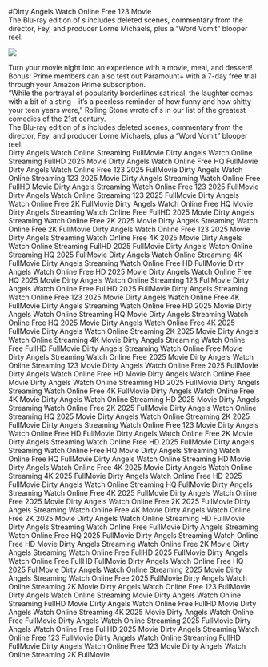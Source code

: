 #Dirty Angels Watch Online Free 123 Movie  
The Blu-ray edition of s includes deleted scenes, commentary from the director, Fey, and producer Lorne Michaels, plus a “Word Vomit” blooper reel.  
  
[![](https://i.imgur.com/qSNzIqt.png)](https://movie.rssnews.media/feenBHZC.php)  
  
Turn your movie night into an experience with a movie, meal, and dessert!  
Bonus: Prime members can also test out Paramount+ with a 7-day free trial through your Amazon Prime subscription.  
“While the portrayal of popularity borderlines satirical, the laughter comes with a bit of a sting – it’s a peerless reminder of how funny and how shitty your teen years were,” Rolling Stone wrote of s in our list of the greatest comedies of the 21st century.  
The Blu-ray edition of s includes deleted scenes, commentary from the director, Fey, and producer Lorne Michaels, plus a “Word Vomit” blooper reel.  
Dirty Angels Watch Online Streaming FullMovie
Dirty Angels Watch Online Streaming FullHD 2025 Movie
Dirty Angels Watch Online Free HQ FullMovie
Dirty Angels Watch Online Free 123 2025 FullMovie
Dirty Angels Watch Online Streaming 123 2025 Movie
Dirty Angels Streaming Watch Online Free FullHD Movie
Dirty Angels Streaming Watch Online Free 123 2025 FullMovie
Dirty Angels Watch Online Streaming 123 2025 FullMovie
Dirty Angels Watch Online Free 2K FullMovie
Dirty Angels Watch Online Free HQ Movie
Dirty Angels Streaming Watch Online Free FullHD 2025 Movie
Dirty Angels Streaming Watch Online Free 2K 2025 Movie
Dirty Angels Streaming Watch Online Free 2K FullMovie
Dirty Angels Watch Online Free 123 2025 Movie
Dirty Angels Streaming Watch Online Free 4K 2025 Movie
Dirty Angels Watch Online Streaming FullHD 2025 FullMovie
Dirty Angels Watch Online Streaming HQ 2025 FullMovie
Dirty Angels Watch Online Streaming 4K FullMovie
Dirty Angels Streaming Watch Online Free HD FullMovie
Dirty Angels Watch Online Free HD 2025 Movie
Dirty Angels Watch Online Free HQ 2025 Movie
Dirty Angels Watch Online Streaming 123 FullMovie
Dirty Angels Watch Online Free FullHD 2025 FullMovie
Dirty Angels Streaming Watch Online Free 123 2025 Movie
Dirty Angels Watch Online Free 4K FullMovie
Dirty Angels Streaming Watch Online Free HD 2025 Movie
Dirty Angels Watch Online Streaming HQ Movie
Dirty Angels Streaming Watch Online Free HQ 2025 Movie
Dirty Angels Watch Online Free 4K 2025 FullMovie
Dirty Angels Watch Online Streaming 2K 2025 Movie
Dirty Angels Watch Online Streaming 4K Movie
Dirty Angels Streaming Watch Online Free FullHD FullMovie
Dirty Angels Streaming Watch Online Free Movie
Dirty Angels Streaming Watch Online Free 2025 Movie
Dirty Angels Watch Online Streaming 123 Movie
Dirty Angels Watch Online Free 2025 FullMovie
Dirty Angels Watch Online Free HD Movie
Dirty Angels Watch Online Free Movie
Dirty Angels Watch Online Streaming HD 2025 FullMovie
Dirty Angels Streaming Watch Online Free 4K FullMovie
Dirty Angels Watch Online Free 4K Movie
Dirty Angels Watch Online Streaming HD 2025 Movie
Dirty Angels Streaming Watch Online Free 2K 2025 FullMovie
Dirty Angels Watch Online Streaming HQ 2025 Movie
Dirty Angels Watch Online Streaming 2K 2025 FullMovie
Dirty Angels Streaming Watch Online Free 123 Movie
Dirty Angels Watch Online Free HD FullMovie
Dirty Angels Watch Online Free 2K Movie
Dirty Angels Streaming Watch Online Free HD 2025 FullMovie
Dirty Angels Streaming Watch Online Free HQ Movie
Dirty Angels Streaming Watch Online Free HQ FullMovie
Dirty Angels Watch Online Streaming HD Movie
Dirty Angels Watch Online Free 4K 2025 Movie
Dirty Angels Watch Online Streaming 4K 2025 FullMovie
Dirty Angels Watch Online Free HD 2025 FullMovie
Dirty Angels Watch Online Streaming HQ FullMovie
Dirty Angels Streaming Watch Online Free 4K 2025 FullMovie
Dirty Angels Watch Online Free 2025 Movie
Dirty Angels Watch Online Free 2K 2025 FullMovie
Dirty Angels Streaming Watch Online Free 4K Movie
Dirty Angels Watch Online Free 2K 2025 Movie
Dirty Angels Watch Online Streaming HD FullMovie
Dirty Angels Streaming Watch Online Free FullMovie
Dirty Angels Streaming Watch Online Free HQ 2025 FullMovie
Dirty Angels Streaming Watch Online Free HD Movie
Dirty Angels Streaming Watch Online Free 2K Movie
Dirty Angels Streaming Watch Online Free FullHD 2025 FullMovie
Dirty Angels Watch Online Free FullHD FullMovie
Dirty Angels Watch Online Free HQ 2025 FullMovie
Dirty Angels Watch Online Streaming 2025 Movie
Dirty Angels Streaming Watch Online Free 2025 FullMovie
Dirty Angels Watch Online Streaming 2K Movie
Dirty Angels Watch Online Free 123 FullMovie
Dirty Angels Watch Online Streaming Movie
Dirty Angels Watch Online Streaming FullHD Movie
Dirty Angels Watch Online Free FullHD Movie
Dirty Angels Watch Online Streaming 4K 2025 Movie
Dirty Angels Watch Online Free FullMovie
Dirty Angels Watch Online Streaming 2025 FullMovie
Dirty Angels Watch Online Free FullHD 2025 Movie
Dirty Angels Streaming Watch Online Free 123 FullMovie
Dirty Angels Watch Online Streaming FullHD FullMovie
Dirty Angels Watch Online Free 123 Movie
Dirty Angels Watch Online Streaming 2K FullMovie